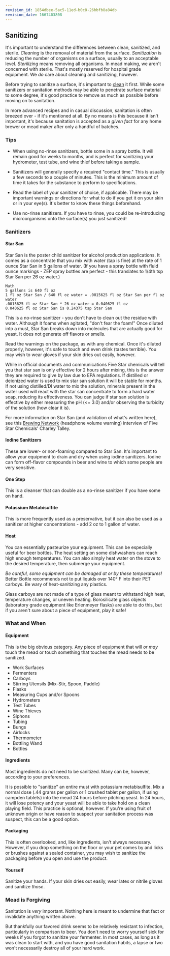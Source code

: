 ```yaml
---
revision_id: 1854dbee-5ac5-11ed-b0c8-26bbfb8a84db
revision_date: 1667403808
---
```


## Sanitizing

It's important to understand the differences between clean, sanitized, and sterile. *Cleaning* is the removal of material from the surface. *Sanitization* is reducing the number of organisms on a surface, usually to an acceptable level. *Sterilizing* means removing all organisms. In mead making, we aren't concerned with sterile. That's mostly reserved for hospital grade equipment. We *do* care about cleaning and sanitizing, however.

Before trying to sanitize a surface, it's important to [clean](/process/cleaning) it first. While some sanitizers or sanitation methods may be able to penetrate surface material to some degree, it's good practice to remove as much as possible before moving on to sanitation.

In more advanced recipes and in casual discussion, sanitation is often breezed over - if it's mentioned at all. By no means is this because it isn't important, it's because sanitation is accepted as a *given fact* for any home brewer or mead maker after only a handful of batches.

### Tips

* When using no-rinse sanitizers, bottle some in a spray bottle. It will remain good for weeks to months, and is perfect for sanitizing your hydrometer, test tube, and wine thief before taking a sample.

* Sanitizers will generally specify a required "contact time." This is usually a few seconds to a couple of minutes. This is the minimum amount of time it takes for the substance to perform to specifications.

* Read the label of your sanitizer of choice, if applicable. There may be important warnings or directions for what to do if you get it on your skin or in your eye(s). It's better to know these things beforehand.

* Use no-rinse sanitizers. If you have to rinse, you could be re-introducing microorganisms onto the surface(s) you just sanitized!

### Sanitizers

#### Star San

Star San is the poster child sanitizer for alcohol production applications. It comes as a concentrate that you mix with water (tap is fine) at the rate of 1 ounce Star San in 5 gallons of water. (If you have a spray bottle with fluid ounce markings - ZEP spray bottles are perfect - this translates to 1/4th tsp Star San per 26 oz water.)

    Math
    5 gallons is 640 fl oz
    1 fl oz Star San / 640 fl oz water = .0015625 fl oz Star San per fl oz water
    .0015625 fl oz Star San * 26 oz water = 0.040625 fl oz
    0.040625 fl oz Star San is 0.24375 tsp Star San

This is a no-rinse sanitizer - you don't have to clean out the residue with water. Although it foams when agitated, "don't fear the foam!" Once diluted into a must, Star San breaks down into molecules that are actually good for yeast. It does not generate off flavors or smells.

Read the warnings on the package, as with any chemical. Once it's diluted properly, however, it's safe to touch and even drink (tastes terrible). You may wish to wear gloves if your skin dries out easily, however.

While in official documents and communications Five Star chemicals will tell you that star san is only effective for 2 hours after mixing, this is the answer they are required to give by law due to EPA regulations.  If distilled or deionized water is used to mix star san solution it will be stable for months.   If not using distilled/DI water to mix the solution, minerals present in the water used will react with the star san concentrate to form a hard water soap, reducing its effectiveness.  You can judge if star san solution is effective by either measuring the pH (&lt;= 3.0) and/or observing the turbidity of the solution (how clear it is).  

For more information on Star San (and validation of what's written here), see this [Brewing Network](http://s125483039.onlinehome.us/archive/dwnldarchive03-19-06.mp3) (headphone volume warning) interview of Five Star Chemicals' Charley Talley.

#### Iodine Sanitizers

These are lower- or non-foaming compared to Star San. It's important to allow your equipment to drain and dry when using iodine sanitizers. Iodine can form off-flavor compounds in beer and wine to which some people are very sensitive.

#### One Step

This is a cleanser that can double as a no-rinse sanitizer if you have some on hand.

#### Potassium Metabisulfite

This is more frequently used as a preservative, but it can also be used as a sanitizer at higher concentrations - add 2 oz to 1 gallon of water.

#### Heat

You can essentially pasteurize your equipment. This can be especially useful for beer bottles. The heat setting on some dishwashers can reach high enough temperatures. You can also simply heat water on the stove to the desired temperature, then submerge your equipment.

*Be careful, some equipment can be damaged at or by these temperatures!* Better Bottle recommends not to put liquids over 140° F into their PET carboys. Be wary of heat-sanitizing any plastics.

Glass carboys are not made of a type of glass meant to withstand high heat, temperature changes, or uneven heating. Borosilicate glass objects (laboratory grade equipment like Erlenmeyer flasks) are able to do this, but if you aren't sure about a piece of equipment, play it safe!

### What and When

#### Equipment

This is the big obvious category. Any piece of equipment that will *or may* touch the mead or touch something that touches the mead needs to be sanitized. 

* Work Surfaces
* Fermenters
* Carboys
* Stirring Utensils (Mix-Stir, Spoon, Paddle)
* Flasks
* Measuring Cups and/or Spoons
* Hydrometers
* Test Tubes
* Wine Thieves
* Siphons
* Tubing
* Bungs
* Airlocks
* Thermometer
* Bottling Wand
* Bottles

#### Ingredients

Most ingredients do not need to be sanitized. Many can be, however, according to your preferences.

It is possible to "sanitize" an entire must with potassium metabisulfite. Mix a normal dose (.44 grams per gallon or 1 crushed tablet per gallon, if using campden tablets) into the mead 24 hours before pitching yeast. In 24 hours, it will lose potency and your yeast will be able to take hold on a clean playing field. This practice is optional, however. If you're using fruit of unknown origin or have reason to suspect your sanitation process was suspect, this can be a good option.

#### Packaging

This is often overlooked, and, like ingredients, isn't always necessary. However, if you drop something on the floor or your pet comes by and licks or brushes against a sealed container, you may wish to sanitize the packaging before you open and use the product.

#### Yourself

Sanitize your hands. If your skin dries out easily, wear latex or nitrile gloves and sanitize *those*.

### Mead is Forgiving

Sanitation is *very* important. Nothing here is meant to undermine that fact or invalidate anything written above.

But thankfully our favored drink seems to be relatively resistant to infection, particularly in comparison to beer. You don't need to worry yourself sick for weeks if you forgot to sanitize your fermenter. In most cases, as long as it was clean to start with, and you have good sanitation habits, a lapse or two won't necessarily destroy all of your hard work.